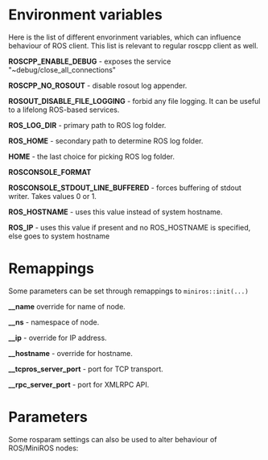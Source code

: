 # Environment variables #

Here is the list of different envorinment variables, which can influence behaviour of ROS client. This list is relevant to regular roscpp client as well.

**ROSCPP_ENABLE_DEBUG** - exposes the service "~debug/close_all_connections"

**ROSCPP_NO_ROSOUT** - disable rosout log appender.

**ROSOUT_DISABLE_FILE_LOGGING** - forbid any file logging. It can be useful to a lifelong ROS-based services.

**ROS_LOG_DIR** - primary path to ROS log folder.

**ROS_HOME** - secondary path to determine ROS log folder.

**HOME** - the last choice for picking ROS log folder.

**ROSCONSOLE_FORMAT**

**ROSCONSOLE_STDOUT_LINE_BUFFERED** - forces buffering of stdout writer. Takes values 0 or 1.

**ROS_HOSTNAME** - uses this value instead of system hostname.

**ROS_IP** - uses this value if present and no ROS_HOSTNAME is specified, else goes to system hostname

# Remappings #

Some parameters can be set through remappings to `miniros::init(...)`

**__name** override for name of node.

**__ns** - namespace of node.

**__ip** - override for IP address.

**__hostname** - override for hostname.

**__tcpros_server_port** - port for TCP transport.

**__rpc_server_port** - port for XMLRPC API.

# Parameters #

Some rosparam settings can also be used to alter behaviour of ROS/MiniROS nodes:

